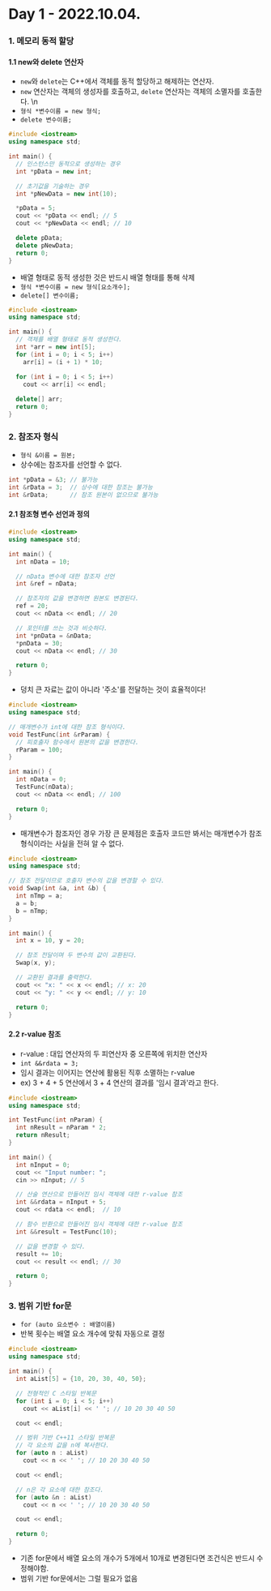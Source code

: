 # Day 1 - 2022.10.04.

### 1. 메모리 동적 할당

#### 1.1 new와 delete 연산자
- `new`와 `delete`는 C++에서 객체를 동적 할당하고 해제하는 연산자.
- `new` 연산자는 객체의 생성자를 호출하고, `delete` 연산자는 객체의 소멸자를 호출한다.
\n
- `형식 *변수이름 = new 형식;`
- `delete 변수이름;`
```c++
#include <iostream>
using namespace std;

int main() {
  // 인스턴스만 동적으로 생성하는 경우
  int *pData = new int;

  // 초기값을 기술하는 경우
  int *pNewData = new int(10);

  *pData = 5;
  cout << *pData << endl; // 5
  cout << *pNewData << endl; // 10

  delete pData;
  delete pNewData;
  return 0;
}
```
- 배열 형태로 동적 생성한 것은 반드시 배열 형태를 통해 삭제
- `형식 *변수이름 = new 형식[요소개수];`
- `delete[] 변수이름;`
```c++
#include <iostream>
using namespace std;

int main() {
  // 객체를 배열 형태로 동적 생성한다.
  int *arr = new int[5];
  for (int i = 0; i < 5; i++)
    arr[i] = (i + 1) * 10;

  for (int i = 0; i < 5; i++)
    cout << arr[i] << endl;
  
  delete[] arr;
  return 0;
}
```

### 2. 참조자 형식
- `형식 &이름 = 원본;`
- 상수에는 참조자를 선언할 수 없다.
```c++
int *pData = &3; // 불가능
int &rData = 3;  // 상수에 대한 참조는 불가능
int &rData;      // 참조 원본이 없으므로 불가능
```

#### 2.1 참조형 변수 선언과 정의
```c++
#include <iostream>
using namespace std;

int main() {
  int nData = 10;

  // nData 변수에 대한 참조자 선언
  int &ref = nData;

  // 참조자의 값을 변경하면 원본도 변경된다.
  ref = 20;
  cout << nData << endl; // 20

  // 포인터를 쓰는 것과 비슷하다.
  int *pnData = &nData;
  *pnData = 30;
  cout << nData << endl; // 30

  return 0;
}
```
- 덩치 큰 자료는 값이 아니라 '주소'를 전달하는 것이 효율적이다!

```c++
#include <iostream>
using namespace std;

// 매개변수가 int에 대한 참조 형식이다.
void TestFunc(int &rParam) {
  // 피호출자 함수에서 원본의 값을 변경한다.
  rParam = 100;
}

int main() {
  int nData = 0;
  TestFunc(nData);
  cout << nData << endl; // 100

  return 0;
}
```
- 매개변수가 참조자인 경우 가장 큰 문제점은 호출자 코드만 봐서는 매개변수가 참조 형식이라는 사실을 전혀 알 수 없다.

```c++
#include <iostream>
using namespace std;

// 참조 전달이므로 호출자 변수의 값을 변경할 수 있다.
void Swap(int &a, int &b) {
  int nTmp = a;
  a = b;
  b = nTmp;
}

int main() {
  int x = 10, y = 20;

  // 참조 전달이며 두 변수의 값이 교환된다.
  Swap(x, y);

  // 교환된 결과를 출력한다.
  cout << "x: " << x << endl; // x: 20
  cout << "y: " << y << endl; // y: 10

  return 0;
}
```

#### 2.2 r-value 참조
- r-value : 대입 연산자의 두 피연산자 중 오른쪽에 위치한 연산자
- `int &&rdata = 3;`
- 임시 결과는 이어지는 연산에 활용된 직후 소멸하는 r-value
- ex) 3 + 4 + 5 연산에서 3 + 4 연산의 결과를 '임시 결과'라고 한다.

```c++
#include <iostream>
using namespace std;

int TestFunc(int nParam) {
  int nResult = nParam * 2;
  return nResult;
}

int main() {
  int nInput = 0;
  cout << "Input number: ";
  cin >> nInput; // 5

  // 산술 연산으로 만들어진 임시 객체에 대한 r-value 참조
  int &&rdata = nInput + 5;
  cout << rdata << endl;  // 10

  // 함수 반환으로 만들어진 임시 객체에 대한 r-value 참조
  int &&result = TestFunc(10);

  // 값을 변경할 수 있다.
  result += 10;
  cout << result << endl; // 30

  return 0;
}
```

### 3. 범위 기반 for문
- `for (auto 요소변수 : 배열이름)`
- 반복 횟수는 배열 요소 개수에 맞춰 자동으로 결정

```c++
#include <iostream>
using namespace std;

int main() {
  int aList[5] = {10, 20, 30, 40, 50};

  // 전형적인 C 스타일 반복문
  for (int i = 0; i < 5; i++)
    cout << aList[i] << ' '; // 10 20 30 40 50

  cout << endl;

  // 범위 기반 C++11 스타일 반복문
  // 각 요소의 값을 n에 복사한다.
  for (auto n : aList)
    cout << n << ' '; // 10 20 30 40 50

  cout << endl;

  // n은 각 요소에 대한 참조다.
  for (auto &n : aList)
    cout << n << ' '; // 10 20 30 40 50

  cout << endl;

  return 0;
}
```
- 기존 for문에서 배열 요소의 개수가 5개에서 10개로 변경된다면 조건식은 반드시 수정해야함.
- 범위 기반 for문에서는 그럴 필요가 없음